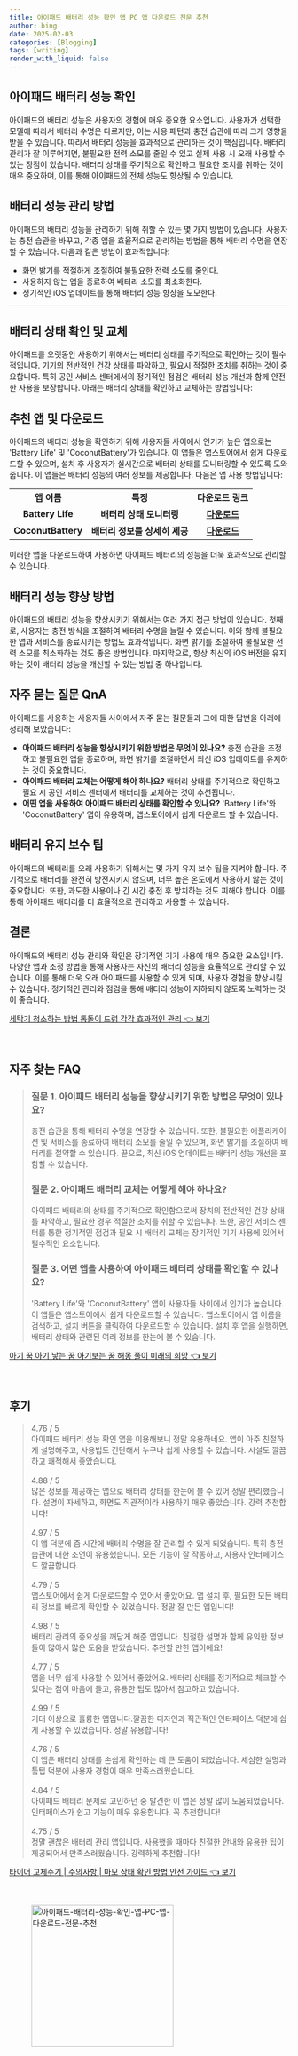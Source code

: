 ```yaml
---
title: 아이패드 배터리 성능 확인 앱 PC 앱 다운로드 전문 추천
author: bing
date: 2025-02-03
categories: [Blogging]
tags: [writing]
render_with_liquid: false
---
```



<h2 id='아이패드_배터리_성능_확인'>아이패드 배터리 성능 확인</h2>

<p>아이패드의 배터리 성능은 사용자의 경험에 매우 중요한 요소입니다. 사용자가 선택한 모델에 따라서 배터리 수명은 다르지만, 이는 사용 패턴과 충전 습관에 따라 크게 영향을 받을 수 있습니다. 따라서 배터리 성능을 효과적으로 관리하는 것이 핵심입니다. 배터리 관리가 잘 이루어지면, 불필요한 전력 소모를 줄일 수 있고 실제 사용 시 오래 사용할 수 있는 장점이 있습니다. 배터리 상태를 주기적으로 확인하고 필요한 조치를 취하는 것이 매우 중요하며, 이를 통해 아이패드의 전체 성능도 향상될 수 있습니다.</p>

<h2 id='배터리_성능_관리_방법'>배터리 성능 관리 방법</h2>

<p>아이패드의 배터리 성능을 관리하기 위해 취할 수 있는 몇 가지 방법이 있습니다. 사용자는 충전 습관을 바꾸고, 각종 앱을 효율적으로 관리하는 방법을 통해 배터리 수명을 연장할 수 있습니다. 다음과 같은 방법이 효과적입니다:</p>

<ul>
    <li>화면 밝기를 적절하게 조절하여 불필요한 전력 소모를 줄인다.</li>
    <li>사용하지 않는 앱을 종료하여 배터리 소모를 최소화한다.</li>
    <li>정기적인 iOS 업데이트를 통해 배터리 성능 향상을 도모한다.</li>
</ul>

<hr />

<h2 id='배터리_상태_확인_및_교체'>배터리 상태 확인 및 교체</h2>

<p>아이패드를 오랫동안 사용하기 위해서는 배터리 상태를 주기적으로 확인하는 것이 필수적입니다. 기기의 전반적인 건강 상태를 파악하고, 필요시 적절한 조치를 취하는 것이 중요합니다. 특히 공인 서비스 센터에서의 정기적인 점검은 배터리 성능 개선과 함께 안전한 사용을 보장합니다. 아래는 배터리 상태를 확인하고 교체하는 방법입니다:</p>

<h2 id='추천_앱_및_다운로드'>추천 앱 및 다운로드</h2>

<p>아이패드의 배터리 성능을 확인하기 위해 사용자들 사이에서 인기가 높은 앱으로는 'Battery Life' 및 'CoconutBattery'가 있습니다. 이 앱들은 앱스토어에서 쉽게 다운로드할 수 있으며, 설치 후 사용자가 실시간으로 배터리 상태를 모니터링할 수 있도록 도와줍니다. 이 앱들은 배터리 성능의 여러 정보를 제공합니다. 다음은 앱 사용 방법입니다:</p>

<table>
    <tr>
        <td style="text-align: center; height: 17px;"><b>앱 이름</b></td>
        <td style="text-align: center; height: 17px;"><b>특징</b></td>
        <td style="text-align: center; height: 17px;"><b>다운로드 링크</b></td>
    </tr>
    <tr>
        <td style="text-align: center; height: 17px;"><b>Battery Life</b></td>
        <td style="text-align: center; height: 17px;"><b>배터리 상태 모니터링</b></td>
        <td style="text-align: center; height: 17px;"><b><a href="https://apps.apple.com/app/battery-life/id999999999">다운로드</a></b></td>
    </tr>
    <tr>
        <td style="text-align: center; height: 17px;"><b>CoconutBattery</b></td>
        <td style="text-align: center; height: 17px;"><b>배터리 정보를 상세히 제공</b></td>
        <td style="text-align: center; height: 17px;"><b><a href="https://apps.apple.com/app/coconutbattery/id999999999">다운로드</a></b></td>
    </tr>
</table>

<p>이러한 앱을 다운로드하여 사용하면 아이패드 배터리의 성능을 더욱 효과적으로 관리할 수 있습니다.</p>

<h2 id='배터리_성능_향상_방법'>배터리 성능 향상 방법</h2>

<p>아이패드의 배터리 성능을 향상시키기 위해서는 여러 가지 접근 방법이 있습니다. 첫째로, 사용자는 충전 방식을 조절하여 배터리 수명을 늘릴 수 있습니다. 이와 함께 불필요한 앱과 서비스를 종료시키는 방법도 효과적입니다. 화면 밝기를 조절하여 불필요한 전력 소모를 최소화하는 것도 좋은 방법입니다. 마지막으로, 항상 최신의 iOS 버전을 유지하는 것이 배터리 성능을 개선할 수 있는 방법 중 하나입니다.</p>

<h2 id='자주_묻는_질문_QnA'>자주 묻는 질문 QnA</h2>

<p>아이패드를 사용하는 사용자들 사이에서 자주 묻는 질문들과 그에 대한 답변을 아래에 정리해 보았습니다:</p>

<ul>
    <li><b>아이패드 배터리 성능을 향상시키기 위한 방법은 무엇이 있나요?</b> 충전 습관을 조정하고 불필요한 앱을 종료하며, 화면 밝기를 조절하면서 최신 iOS 업데이트를 유지하는 것이 중요합니다.</li>
    <li><b>아이패드 배터리 교체는 어떻게 해야 하나요?</b> 배터리 상태를 주기적으로 확인하고 필요 시 공인 서비스 센터에서 배터리를 교체하는 것이 추천됩니다.</li>
    <li><b>어떤 앱을 사용하여 아이패드 배터리 상태를 확인할 수 있나요?</b> 'Battery Life'와 'CoconutBattery' 앱이 유용하며, 앱스토어에서 쉽게 다운로드 할 수 있습니다.</li>
</ul>

<h2 id='배터리_유지_보수_팁'>배터리 유지 보수 팁</h2>

<p>아이패드의 배터리를 오래 사용하기 위해서는 몇 가지 유지 보수 팁을 지켜야 합니다. 주기적으로 배터리를 완전히 방전시키지 않으며, 너무 높은 온도에서 사용하지 않는 것이 중요합니다. 또한, 과도한 사용이나 긴 시간 충전 후 방치하는 것도 피해야 합니다. 이를 통해 아이패드 배터리를 더 효율적으로 관리하고 사용할 수 있습니다.</p>

<h2 id='결론'>결론</h2>

<p>아이패드의 배터리 성능 관리와 확인은 장기적인 기기 사용에 매우 중요한 요소입니다. 다양한 앱과 조정 방법을 통해 사용자는 자신의 배터리 성능을 효율적으로 관리할 수 있습니다. 이를 통해 더욱 오래 아이패드를 사용할 수 있게 되며, 사용자 경험을 향상시킬 수 있습니다. 정기적인 관리와 점검을 통해 배터리 성능이 저하되지 않도록 노력하는 것이 좋습니다.</p>


<p><a class="click-button" title="세탁기 청소하는 방법 통돌이 드럼 각각 효과적인 관리" href="https://24nara.github.io/posts/%EC%84%B8%ED%83%81%EA%B8%B0-%EC%B2%AD%EC%86%8C%ED%95%98%EB%8A%94-%EB%B0%A9%EB%B2%95-%ED%86%B5%EB%8F%8C%EC%9D%B4-%EB%93%9C%EB%9F%BC-%EA%B0%81%EA%B0%81-%ED%9A%A8%EA%B3%BC%EC%A0%81%EC%9D%B8-%EA%B4%80%EB%A6%AC/" rel="dofollow">세탁기 청소하는 방법 통돌이 드럼 각각 효과적인 관리 👈 보기</a></p><br>
<h2 id='자주_찾는_FAQ'>자주 찾는 FAQ</h2>
<div itemscope="" itemtype="https://schema.org/FAQPage"> 
<blockquote> 
<div itemscope="" itemprop="mainEntity" itemtype="https://schema.org/Question"> 
<h3 itemprop="name">질문 1. 아이패드 배터리 성능을 향상시키기 위한 방법은 무엇이 있나요?</h3> 
<div itemscope="" itemprop="acceptedAnswer" itemtype="https://schema.org/Answer"> 
<span itemprop="text"> 
<p>충전 습관을 통해 배터리 수명을 연장할 수 있습니다. 또한, 불필요한 애플리케이션 및 서비스를 종료하여 배터리 소모를 줄일 수 있으며, 화면 밝기를 조절하여 배터리를 절약할 수 있습니다. 끝으로, 최신 iOS 업데이트는 배터리 성능 개선을 포함할 수 있습니다.</p> 
</span> 
</div> 
</div> 

<div itemscope="" itemprop="mainEntity" itemtype="https://schema.org/Question"> 
<h3 itemprop="name">질문 2. 아이패드 배터리 교체는 어떻게 해야 하나요?</h3> 
<div itemscope="" itemprop="acceptedAnswer" itemtype="https://schema.org/Answer"> 
<span itemprop="text"> 
<p>아이패드 배터리의 상태를 주기적으로 확인함으로써 장치의 전반적인 건강 상태를 파악하고, 필요한 경우 적절한 조치를 취할 수 있습니다. 또한, 공인 서비스 센터를 통한 정기적인 점검과 필요 시 배터리 교체는 장기적인 기기 사용에 있어서 필수적인 요소입니다.</p> 
</span> 
</div> 
</div> 

<div itemscope="" itemprop="mainEntity" itemtype="https://schema.org/Question"> 
<h3 itemprop="name">질문 3. 어떤 앱을 사용하여 아이패드 배터리 상태를 확인할 수 있나요?</h3> 
<div itemscope="" itemprop="acceptedAnswer" itemtype="https://schema.org/Answer"> 
<span itemprop="text"> 
<p>'Battery Life'와 'CoconutBattery' 앱이 사용자들 사이에서 인기가 높습니다. 이 앱들은 앱스토어에서 쉽게 다운로드할 수 있습니다. 앱스토어에서 앱 이름을 검색하고, 설치 버튼을 클릭하여 다운로드할 수 있습니다. 설치 후 앱을 실행하면, 배터리 상태와 관련된 여러 정보를 한눈에 볼 수 있습니다.</p> 
</span> 
</div> 
</div> 
</blockquote> 
</div>
<p><a class="click-button" title="아기 꿈 아기 낳는 꿈 아기보는 꿈 해몽 풀이 미래의 희망" href="https://24nara.github.io/posts/%EC%95%84%EA%B8%B0-%EA%BF%88-%EC%95%84%EA%B8%B0-%EB%82%B3%EB%8A%94-%EA%BF%88-%EC%95%84%EA%B8%B0%EB%B3%B4%EB%8A%94-%EA%BF%88-%ED%95%B4%EB%AA%BD-%ED%92%80%EC%9D%B4-%EB%AF%B8%EB%9E%98%EC%9D%98-%ED%9D%AC%EB%A7%9D/" rel="dofollow">아기 꿈 아기 낳는 꿈 아기보는 꿈 해몽 풀이 미래의 희망 👈 보기</a></p><br>
<h2 id='후기'>후기</h2>
<div itemscope itemtype="https://schema.org/Product">
  <blockquote>
  <div itemprop="review" itemscope itemtype="https://schema.org/Review">
      <div itemprop="reviewRating" itemscope itemtype="https://schema.org/Rating"> <span itemprop="ratingValue">4.76</span> / <span itemprop="bestRating">5</span> </div>
      <span itemprop="reviewBody">아이패드 배터리 성능 확인 앱을 이용해보니 정말 유용하네요. 앱이 아주 친절하게 설명해주고, 사용법도 간단해서 누구나 쉽게 사용할 수 있습니다. 시설도 깔끔하고 쾌적해서 좋았습니다.</span>
  </div>
  <br>
  <div itemprop="review" itemscope itemtype="https://schema.org/Review">
      <div itemprop="reviewRating" itemscope itemtype="https://schema.org/Rating"> <span itemprop="ratingValue">4.88</span> / <span itemprop="bestRating">5</span> </div>
      <span itemprop="reviewBody">많은 정보를 제공하는 앱으로 배터리 상태를 한눈에 볼 수 있어 정말 편리했습니다. 설명이 자세하고, 화면도 직관적이라 사용하기 매우 좋았습니다. 강력 추천합니다!</span>
  </div>
  <br>
  <div itemprop="review" itemscope itemtype="https://schema.org/Review">
      <div itemprop="reviewRating" itemscope itemtype="https://schema.org/Rating"> <span itemprop="ratingValue">4.97</span> / <span itemprop="bestRating">5</span> </div>
      <span itemprop="reviewBody">이 앱 덕분에 줌 시간에 배터리 수명을 잘 관리할 수 있게 되었습니다. 특히 충전 습관에 대한 조언이 유용했습니다. 모든 기능이 잘 작동하고, 사용자 인터페이스도 깔끔합니다.</span>
  </div>
  <br>
  <div itemprop="review" itemscope itemtype="https://schema.org/Review">
      <div itemprop="reviewRating" itemscope itemtype="https://schema.org/Rating"> <span itemprop="ratingValue">4.79</span> / <span itemprop="bestRating">5</span> </div>
      <span itemprop="reviewBody">앱스토어에서 쉽게 다운로드할 수 있어서 좋았어요. 앱 설치 후, 필요한 모든 배터리 정보를 빠르게 확인할 수 있었습니다. 정말 잘 만든 앱입니다!</span>
  </div>
  <br>
  <div itemprop="review" itemscope itemtype="https://schema.org/Review">
      <div itemprop="reviewRating" itemscope itemtype="https://schema.org/Rating"> <span itemprop="ratingValue">4.98</span> / <span itemprop="bestRating">5</span> </div>
      <span itemprop="reviewBody">배터리 관리의 중요성을 깨닫게 해준 앱입니다. 친절한 설명과 함께 유익한 정보들이 많아서 많은 도움을 받았습니다. 추천할 만한 앱이에요!</span>
  </div>
  <br>
  <div itemprop="review" itemscope itemtype="https://schema.org/Review">
      <div itemprop="reviewRating" itemscope itemtype="https://schema.org/Rating"> <span itemprop="ratingValue">4.77</span> / <span itemprop="bestRating">5</span> </div>
      <span itemprop="reviewBody">앱을 너무 쉽게 사용할 수 있어서 좋았어요. 배터리 상태를 정기적으로 체크할 수 있다는 점이 마음에 들고, 유용한 팁도 많아서 참고하고 있습니다.</span>
  </div>
  <br>
  <div itemprop="review" itemscope itemtype="https://schema.org/Review">
      <div itemprop="reviewRating" itemscope itemtype="https://schema.org/Rating"> <span itemprop="ratingValue">4.99</span> / <span itemprop="bestRating">5</span> </div>
      <span itemprop="reviewBody">기대 이상으로 훌륭한 앱입니다.깔끔한 디자인과 직관적인 인터페이스 덕분에 쉽게 사용할 수 있었습니다. 정말 유용합니다!</span>
  </div>
  <br>
  <div itemprop="review" itemscope itemtype="https://schema.org/Review">
      <div itemprop="reviewRating" itemscope itemtype="https://schema.org/Rating"> <span itemprop="ratingValue">4.76</span> / <span itemprop="bestRating">5</span> </div>
      <span itemprop="reviewBody">이 앱은 배터리 상태를 손쉽게 확인하는 데 큰 도움이 되었습니다. 세심한 설명과 툴팁 덕분에 사용자 경험이 매우 만족스러웠습니다.</span>
  </div>
  <br>
  <div itemprop="review" itemscope itemtype="https://schema.org/Review">
      <div itemprop="reviewRating" itemscope itemtype="https://schema.org/Rating"> <span itemprop="ratingValue">4.84</span> / <span itemprop="bestRating">5</span> </div>
      <span itemprop="reviewBody">아이패드 배터리 문제로 고민하던 중 발견한 이 앱은 정말 많이 도움되었습니다. 인터페이스가 쉽고 기능이 매우 유용합니다. 꼭 추천합니다!</span>
  </div>
  <br>
  <div itemprop="review" itemscope itemtype="https://schema.org/Review">
      <div itemprop="reviewRating" itemscope itemtype="https://schema.org/Rating"> <span itemprop="ratingValue">4.75</span> / <span itemprop="bestRating">5</span> </div>
      <span itemprop="reviewBody">정말 괜찮은 배터리 관리 앱입니다. 사용했을 때마다 친절한 안내와 유용한 팁이 제공되어서 만족스러웠습니다. 강력하게 추천합니다!</span>
  </div>
  </blockquote>
</div>
<p><a class="click-button" title="타이어 교체주기 | 주의사항 | 마모 상태 확인 방법 안전 가이드" href="https://24nara.github.io/posts/%ED%83%80%EC%9D%B4%EC%96%B4-%EA%B5%90%EC%B2%B4%EC%A3%BC%EA%B8%B0-%EC%A3%BC%EC%9D%98%EC%82%AC%ED%95%AD-%EB%A7%88%EB%AA%A8-%EC%83%81%ED%83%9C-%ED%99%95%EC%9D%B8-%EB%B0%A9%EB%B2%95-%EC%95%88%EC%A0%84-%EA%B0%80%EC%9D%B4%EB%93%9C/" rel="dofollow">타이어 교체주기 | 주의사항 | 마모 상태 확인 방법 안전 가이드 👈 보기</a></p><br>
<figure class="image"><img src="https://24nara.github.io/assets/img/thumbnail/아이패드-배터리-성능-확인-앱-PC-앱-다운로드-전문-추천.webp" alt="아이패드-배터리-성능-확인-앱-PC-앱-다운로드-전문-추천" width="256" height="256"></figure>
